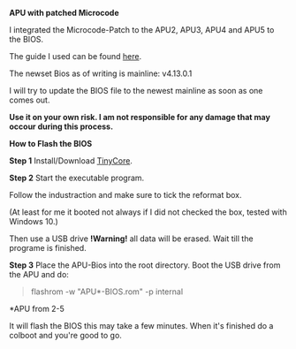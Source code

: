 **APU with patched Microcode**

I integrated the Microcode-Patch to the APU2, APU3, APU4 and APU5 to the BIOS.

The guide I used can be found [here](https://github.com/pcengines/apu2-documentation/blob/master/docs/microcode_patching.md).


The newset Bios as of writing is mainline: v4.13.0.1

I will try to update the BIOS file to the newest mainline as soon as one comes out.

**Use it on your own risk.
I am not responsible for any damage that may occour during this process.**


**How to Flash the BIOS**

**Step 1**
Install/Download [TinyCore](https://www.pcengines.ch/tinycore.htm).

**Step 2**
Start the executable program.

Follow the industraction and make sure to tick the reformat box.

(At least for me it booted not always if I did not checked the box, tested with Windows 10.)

Then use a USB drive **!Warning!** all data will be erased.
Wait till the programe is finished.

**Step 3**
Place the APU-Bios into the root directory.
Boot the USB drive from the APU and do:
>flashrom -w "APU*-BIOS.rom" -p internal 

*APU from 2-5

It will flash the BIOS this may take a few minutes.
When it's finished do a colboot and you're good to go.
